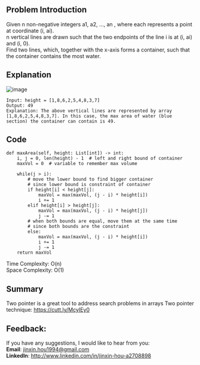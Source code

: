 ## Problem Introduction
Given n non-negative integers a1, a2, ..., an , where each represents a point at coordinate (i, ai). <br/>
n vertical lines are drawn such that the two endpoints of the line i is at (i, ai) and (i, 0).<br/> 
Find two lines, which, together with the x-axis forms a container, such that the container contains the most water.


## Explanation
![image](https://user-images.githubusercontent.com/60673352/115611124-b4be0900-a2b7-11eb-93d9-f9b70a35b78d.png)
```
Input: height = [1,8,6,2,5,4,8,3,7]
Output: 49
Explanation: The above vertical lines are represented by array [1,8,6,2,5,4,8,3,7]. In this case, the max area of water (blue section) the container can contain is 49.
```

## Code
```
def maxArea(self, height: List[int]) -> int:
    i, j = 0, len(height) - 1  # left and right bound of container
    maxVol = 0  # variable to remember max volume

    while(j > i):
        # move the lower bound to find bigger container
        # since lower bound is constraint of container        
        if height[i] < height[j]:
            maxVol = max(maxVol, (j - i) * height[i])  
            i += 1  
        elif height[i] > height[j]: 
            maxVol = max(maxVol, (j - i) * height[j])
            j -= 1
        # when both bounds are equal, move them at the same time
        # since both bounds are the constraint
        else:
            maxVol = max(maxVol, (j - i) * height[i])
            i += 1
            j -= 1
    return maxVol
```
Time Complexity: O(n)<br/>
Space Complexity: O(1)

## Summary
Two pointer is a great tool to address search problems in arrays
Two pointer technique: https://cutt.ly/McyIEy0

## Feedback:
If you have any suggestions, I would like to hear from you:<br/>
**Email**: jinxin.hou1994@gmail.com<br/>
**LinkedIn**: http://www.linkedin.com/in/jinxin-hou-a2708898

